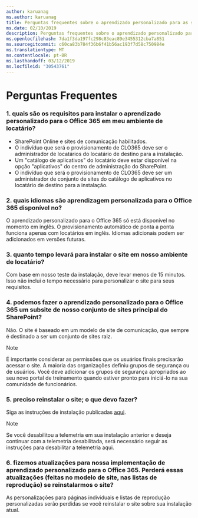 ```yaml
---
author: karuanag
ms.author: karuanag
title: Perguntas frequentes sobre o aprendizado personalizado para as soluções do Office 365
ms.date: 02/10/2019
description: Perguntas frequentes sobre o aprendizado personalizado para o Office 365
ms.openlocfilehash: 7da1f3da197fc298c83eac89e3455312cba7a851
ms.sourcegitcommit: c60ca83b784f36b6f41b56ac193f7d58c750984e
ms.translationtype: MT
ms.contentlocale: pt-BR
ms.lasthandoff: 03/12/2019
ms.locfileid: "30543761"
---
```

# <a name="frequently-asked-questions"></a>Perguntas Frequentes

### <a name="1-what-are-the-requirements-for-installing-custom-learning-for-office-365-into-my-tenant-environment"></a>1. quais são os requisitos para instalar o aprendizado personalizado para o Office 365 em meu ambiente de locatário?

- SharePoint Online e sites de comunicação habilitados.
- O indivíduo que será o provisionamento de CLO365 deve ser o administrador de locatários do locatário de destino para a instalação.
- Um "catálogo de aplicativos" do locatário deve estar disponível na opção "aplicativos" do centro de administração do SharePoint.
- O indivíduo que será o provisionamento de CLO365 deve ser um administrador de conjunto de sites do catálogo de aplicativos no locatário de destino para a instalação.

### <a name="2-what-languages-is-custom-learning-for-office-365-available-in"></a>2. quais idiomas são aprendizagem personalizada para o Office 365 disponível no?

O aprendizado personalizado para o Office 365 só está disponível no momento em inglês. O provisionamento automático de ponta a ponta funciona apenas com locatários em inglês. Idiomas adicionais podem ser adicionados em versões futuras.

### <a name="3-how-long-will-it-take-to-install-the-site-in-our-tenant-environment"></a>3. quanto tempo levará para instalar o site em nosso ambiente de locatário?

Com base em nosso teste da instalação, deve levar menos de 15 minutos. Isso não inclui o tempo necessário para personalizar o site para seus requisitos.

### <a name="4-can-we-make-the-custom-learning-for-office-365-a-subsite-of-our-primary-sharepoint-site-collection"></a>4. podemos fazer o aprendizado personalizado para o Office 365 um subsite de nosso conjunto de sites principal do SharePoint?

Não. O site é baseado em um modelo de site de comunicação, que sempre é destinado a ser um conjunto de sites raiz.

> [!NOTE]
> É importante considerar as permissões que os usuários finais precisarão acessar o site. A maioria das organizações definiu grupos de segurança ou de usuários. Você deve adicionar os grupos de segurança apropriados ao seu novo portal de treinamento quando estiver pronto para iniciá-lo na sua comunidade de funcionários.

### <a name="5-i-need-to-reinstall-the-site-what-should-i-do"></a>5. preciso reinstalar o site; o que devo fazer?

Siga as instruções de instalação publicadas [aqui](custom_provision.md).

> [!NOTE]
> Se você desabilitou a telemetria em sua instalação anterior e deseja continuar com a telemetria desabilitada, será necessário seguir as instruções para desabilitar a telemetria aqui.

### <a name="6-we-made-updates-to-our-implementation-of-custom-learning-for-office-365-will-we-lose-these-updates-made-to-site-template-playlists-if-we-reinstall-the-site"></a>6. fizemos atualizações para nossa implementação de aprendizado personalizado para o Office 365. Perderá essas atualizações (feitas no modelo de site, nas listas de reprodução) se reinstalarmos o site?

As personalizações para páginas individuais e listas de reprodução personalizadas serão perdidas se você reinstalar o site sobre sua instalação atual.  